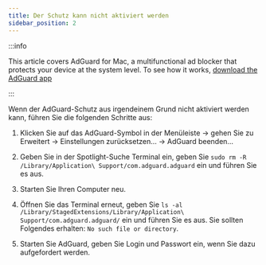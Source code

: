 ```yaml
---
title: Der Schutz kann nicht aktiviert werden
sidebar_position: 2
---
```


:::info

This article covers AdGuard for Mac, a multifunctional ad blocker that protects your device at the system level. To see how it works, [download the AdGuard app](https://adguard.com/download.html?auto=true)

:::

Wenn der AdGuard-Schutz aus irgendeinem Grund nicht aktiviert werden kann, führen Sie die folgenden Schritte aus:

1. Klicken Sie auf das AdGuard-Symbol in der Menüleiste → gehen Sie zu Erweitert → Einstellungen zurücksetzen… → AdGuard beenden…

2. Geben Sie in der Spotlight-Suche Terminal ein, geben Sie `sudo rm -R /Library/Application\ Support/com.adguard.adguard` ein und führen Sie es aus.

3. Starten Sie Ihren Computer neu.

4. Öffnen Sie das Terminal erneut, geben Sie `ls -al /Library/StagedExtensions/Library/Application\ Support/com.adguard.adguard/` ein und führen Sie es aus. Sie sollten Folgendes erhalten: `No such file or directory`.

5. Starten Sie AdGuard, geben Sie Login und Passwort ein, wenn Sie dazu aufgefordert werden.
